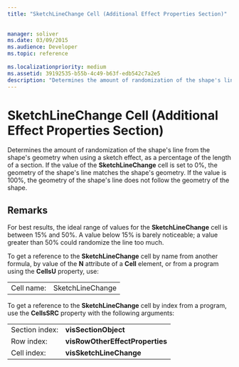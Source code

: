 ```yaml
---
title: "SketchLineChange Cell (Additional Effect Properties Section)"
 
 
manager: soliver
ms.date: 03/09/2015
ms.audience: Developer
ms.topic: reference
 
ms.localizationpriority: medium
ms.assetid: 39192535-b55b-4c49-b63f-edb542c7a2e5
description: "Determines the amount of randomization of the shape's line from the shape's geometry when using a sketch effect, as a percentage of the length of a section. If the value of the SketchLineChange cell is set to 0%, the geometry of the shape's line matches the shape's geometry. If the value is 100%, the geometry of the shape's line does not follow the geometry of the shape."
---
```


# SketchLineChange Cell (Additional Effect Properties Section)

Determines the amount of randomization of the shape's line from the shape's geometry when using a sketch effect, as a percentage of the length of a section. If the value of the **SketchLineChange** cell is set to 0%, the geometry of the shape's line matches the shape's geometry. If the value is 100%, the geometry of the shape's line does not follow the geometry of the shape. 
  
## Remarks

For best results, the ideal range of values for the **SketchLineChange** cell is between 15% and 50%. A value below 15% is barely noticeable; a value greater than 50% could randomize the line too much. 
  
To get a reference to the **SketchLineChange** cell by name from another formula, by value of the **N** attribute of a **Cell** element, or from a program using the **CellsU** property, use: 
  
|||
|:-----|:-----|
| Cell name:  <br/> | SketchLineChange  <br/> |
   
To get a reference to the **SketchLineChange** cell by index from a program, use the **CellsSRC** property with the following arguments: 
  
|||
|:-----|:-----|
| Section index:  <br/> |**visSectionObject** <br/> |
| Row index:  <br/> |**visRowOtherEffectProperties** <br/> |
| Cell index:  <br/> |**visSketchLineChange** <br/> |
   

